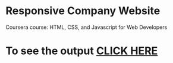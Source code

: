
# Responsive Company Website

Coursera course: HTML, CSS, and Javascript for Web Developers

# To see the output [CLICK HERE](https://parul5528.github.io/Responsive-Company-Website/Minor%20Project/home.html)
